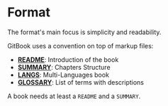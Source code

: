 # Format

The format's main focus is simplicity and readability.

GitBook uses a convention on top of markup files:

* [**README**](./readme.md): Introduction of the book
* [**SUMMARY**](./chapters.md): Chapters Structure
* [**LANGS**](./languages.md): Multi-Languages book
* [**GLOSSARY**](./glossary.md): List of terms with descriptions

A book needs at least a `README` and a `SUMMARY`.
